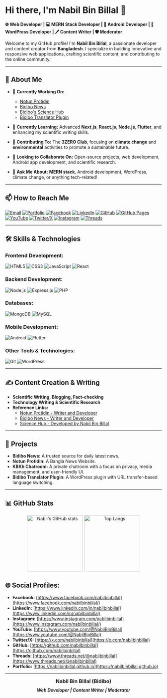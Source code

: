 

# Hi there, I'm Nabil Bin Billal 👋

**🌐 Web Developer | 💻 MERN Stack Developer | 📱 Android Developer | 🌟 WordPress Developer | 🖊️ Content Writer | 🛡️ Moderator**

Welcome to my GitHub profile! I'm **Nabil Bin Billal**, a passionate developer and content creator from **Bangladesh**. I specialize in building innovative and responsive web applications, crafting scientific content, and contributing to the online community.

---

## 🌟 **About Me**

- 🔭 **Currently Working On:**
  - [Notun Protidin](https://www.notunprotidin.xyz/)
  - [Bidibo News](https://www.bidibo.xyz)
  - [Bidibo's Science Hub](https://science.bidibo.xyz)
  - [Bidibo Translator Plugin](https://plugins.bidibo.xyz/)

- 🌱 **Currently Learning:** Advanced **Next.js**, **React.js**, **Node.js**, **Flutter**, and enhancing my scientific writing skills.

- 🌿 **Contributing To:** The **3ZERO Club**, focusing on **climate change** and **environmental** activities to promote a sustainable future.

- 👯 **Looking to Collaborate On:** Open-source projects, web development, Android app development, and scientific research.

- 💬 **Ask Me About:** **MERN stack**, Android development, WordPress, climate change, or anything tech-related!

---

## 📫 **How to Reach Me**

<p align="left">
  <a href="mailto:nabilbinbillal@gmail.com" target="_blank"><img src="https://img.shields.io/badge/Email-D14836?style=for-the-badge&logo=gmail&logoColor=white" alt="Email"></a>
  <a href="https://nabil.bidibo.xyz" target="_blank"><img src="https://img.shields.io/badge/-Portfolio-000000?style=for-the-badge&logo=About.me&logoColor=white" alt="Portfolio"></a>
  <a href="https://www.facebook.com/nabilbinbillal" target="_blank"><img src="https://img.shields.io/badge/Facebook-%231877F2.svg?style=for-the-badge&logo=Facebook&logoColor=white" alt="Facebook"></a>
  <a href="https://www.linkedin.com/in/nabilbinbillal" target="_blank"><img src="https://img.shields.io/badge/LinkedIn-%230077B5.svg?style=for-the-badge&logo=LinkedIn&logoColor=white" alt="LinkedIn"></a>
  <a href="https://github.com/nabilbinbillal" target="_blank"><img src="https://img.shields.io/badge/GitHub-181717?style=for-the-badge&logo=GitHub&logoColor=white" alt="GitHub"></a>
  <a href="https://nabilbinbillal.github.io" target="_blank"><img src="https://img.shields.io/badge/GitHub Pages-222222?style=for-the-badge&logo=GitHub-Pages&logoColor=white" alt="GitHub Pages"></a>
  <a href="https://www.youtube.com/@NabilBinBillal" target="_blank"><img src="https://img.shields.io/badge/YouTube-%23FF0000.svg?style=for-the-badge&logo=YouTube&logoColor=white" alt="YouTube"></a>
  <a href="https://x.com/nabilbinbillal" target="_blank"><img src="https://img.shields.io/badge/Twitter-%231DA1F2.svg?style=for-the-badge&logo=Twitter&logoColor=white" alt="Twitter/X"></a>
  <a href="https://www.instagram.com/nabilbinbillal" target="_blank"><img src="https://img.shields.io/badge/Instagram-%23E4405F.svg?style=for-the-badge&logo=Instagram&logoColor=white" alt="Instagram"></a>
  <a href="https://www.threads.net/@nabilbinbillal" target="_blank"><img src="https://img.shields.io/badge/Threads-%23000000.svg?style=for-the-badge&logo=Threads&logoColor=white" alt="Threads"></a>
</p>

---

## 🛠️ **Skills & Technologies**

### **Frontend Development:**
![HTML5](https://img.shields.io/badge/HTML5-E34F26?style=for-the-badge&logo=html5&logoColor=white)
![CSS3](https://img.shields.io/badge/CSS3-%231572B6.svg?style=for-the-badge&logo=css3&logoColor=white)
![JavaScript](https://img.shields.io/badge/JavaScript-%23323330.svg?style=for-the-badge&logo=javascript&logoColor=%23F7DF1E)
![React](https://img.shields.io/badge/React-%2320232a.svg?style=for-the-badge&logo=react&logoColor=%2361DAFB)

### **Backend Development:**
![Node.js](https://img.shields.io/badge/Node.js-%2343853D.svg?style=for-the-badge&logo=node.js&logoColor=white)
![Express.js](https://img.shields.io/badge/Express.js-%23404d59.svg?style=for-the-badge&logo=express&logoColor=%2361DAFB)
![PHP](https://img.shields.io/badge/PHP-%23777BB4.svg?style=for-the-badge&logo=php&logoColor=white)

### **Databases:**
![MongoDB](https://img.shields.io/badge/MongoDB-%234ea94b.svg?style=for-the-badge&logo=mongodb&logoColor=white)
![MySQL](https://img.shields.io/badge/MySQL-%2300f.svg?style=for-the-badge&logo=mysql&logoColor=white)

### **Mobile Development:**
![Android](https://img.shields.io/badge/Android-%233DDC84.svg?style=for-the-badge&logo=android&logoColor=white)
![Flutter](https://img.shields.io/badge/Flutter-%2302569B.svg?style=for-the-badge&logo=flutter&logoColor=white)

### **Other Tools & Technologies:**
![Git](https://img.shields.io/badge/Git-%23F05033.svg?style=for-the-badge&logo=git&logoColor=white)
![WordPress](https://img.shields.io/badge/WordPress-%23117AC9.svg?style=for-the-badge&logo=wordpress&logoColor=white)

---

## ✍️ **Content Creation & Writing**

- **Scientific Writing, Blogging, Fact-checking**
- **Technology Writing & Scientific Research**
- **Reference Links:**
  - [Notun Protidin - Writer and Developer](https://www.notunprotidin.xyz/author/nabil-bin-billal/)
  - [Bidibo News - Writer and Developer](https://bidibo.xyz/author/nabil-bin-billal)
  - [Science Hub - Developed by Nabil Bin Billal](https://science.bidibo.xyz/)

---

## 🚀 **Projects**

- **Bidibo News:** A trusted source for daily latest news.
- **Notun Protidin:** A Bangla News Website.
- **KBKh Chatroom:** A private chatroom with a focus on privacy, media management, and user-friendly UI.
- **Bidibo Translator Plugin:** A WordPress plugin with URL transfer-based language switching.

---

## 📊 **GitHub Stats**

<div align="center">
  <img height="180em" src="https://github-readme-stats.vercel.app/api?username=nabilbinbillal&show_icons=true&theme=radical" alt="Nabil's GitHub stats"/>
  <img height="180em" src="https://github-readme-stats.vercel.app/api/top-langs/?username=nabilbinbillal&layout=compact&theme=radical" alt="Top Langs"/>
</div>

## 🌐 **Social Profiles:**
- **Facebook:** [https://www.facebook.com/nabilbinbillal](https://www.facebook.com/nabilbinbillal/)
- **LinkedIn:** [https://www.linkedin.com/in/nabilbinbillal](https://www.linkedin.com/in/nabilbinbillal)
- **Instagram:** [https://www.instagram.com/nabilbinbillal](https://www.instagram.com/nabilbinbillal/)
- **YouTube:** [https://www.youtube.com/@NabilBinBillal](https://www.youtube.com/@NabilBinBillal)
- **Twitter/X:** [https://x.com/nabilbinbillal](https://x.com/nabilbinbillal)
- **GitHub:** [https://github.com/nabilbinbillal](https://github.com/nabilbinbillal)
- **Threads:** [https://www.threads.net/@nabilbinbillal](https://www.threads.net/@nabilbinbillal)
- **Portfolio:** [https://nabilbinbillal.github.io](https://nabilbinbillal.github.io)

---
<div align="center">
  <h3 style="font-weight: bold; margin: 10px 0;">
    <a href="https://nabilbinbillal.github.io" style="text-decoration: none; color: inherit;">Nabil Bin Billal (Bidibo)</a>
  </h3>
  <p style="font-weight: bold; font-style: italic; margin: 5px 0;">Web Developer | Content Writer | Moderator</p>
</div>




